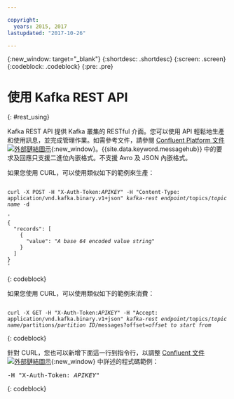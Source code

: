 ```yaml
---

copyright:
  years: 2015, 2017
lastupdated: "2017-10-26"

---
```


{:new_window: target="_blank"}
{:shortdesc: .shortdesc}
{:screen: .screen}
{:codeblock: .codeblock}
{:pre: .pre}

# 使用 Kafka REST API
{: #rest_using}

Kafka REST API 提供 Kafka 叢集的 RESTful 介面。您可以使用 API 輕鬆地生產和使用訊息，並完成管理作業。如需參考文件，請參閱 [Confluent Platform 文件 ![外部鏈結圖示](../../icons/launch-glyph.svg "外部鏈結圖示")](http://docs.confluent.io/2.0.0/){:new_window}。{{site.data.keyword.messagehub}} 中的要求及回應只支援二進位內嵌格式。不支援 Avro 及 JSON 內嵌格式。

如果您使用 CURL，可以使用類似如下的範例來生產：
<pre class="pre"><code>
curl -X POST -H "X-Auth-Token:<var class="keyword varname">APIKEY</var>" -H "Content-Type: application/vnd.kafka.binary.v1+json" <var class="keyword varname">kafka-rest endpoint</var>/topics/<var class="keyword varname">topic name</var> -d 

'
{
  "records": [
    {
      "value": "<var class="keyword varname">A base 64 encoded value string</var>"
    }
  ]
}
'
</code></pre>
{: codeblock}

如果您使用 CURL，可以使用類似如下的範例來消費：
<pre class="pre"><code>
curl -X GET -H "X-Auth-Token:<var class="keyword varname">APIKEY</var>" -H "Accept: application/vnd.kafka.binary.v1+json" <var class="keyword varname">kafka-rest endpoint</var>/topics/<var class="keyword varname">topic name</var>/partitions/<var class="keyword varname">partition ID</var>/messages?offset=<var class="keyword varname">offset to start from</var>
</code></pre>
{: codeblock}


針對 CURL，您也可以新增下面這一行到指令行，以調整 [Confluent 文件 ![外部鏈結圖示](../../icons/launch-glyph.svg "外部鏈結圖示")](http://docs.confluent.io/2.0.0/){:new_window} 中詳述的程式碼範例：
<pre class="pre">-H "X-Auth-Token: <var class="keyword varname">APIKEY</var>"</pre>
{: codeblock}


<!-- Comment from Andrew
basic introduction, definitely including health warning
-->

